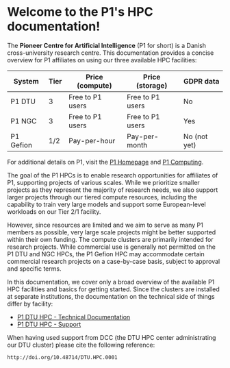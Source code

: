 # Welcome to the P1's HPC documentation!

The **Pioneer Centre for Artificial Intelligence** (P1 for short) is a Danish cross-university research centre. This documentation provides a concise overview for P1 affiliates on using our three available HPC facilities:

| System    | Tier | Price (compute)  | Price (storage)  | GDPR data    |
| --------- | ---- | ---------------- | ---------------- | ------------ |
| P1 DTU    | 3    | Free to P1 users | Free to P1 users | No           |
| P1 NGC    | 3    | Free to P1 users | Free to P1 users | Yes          |
| P1 Gefion | 1/2  | Pay-per-hour     | Pay-per-month    | No (not yet) |

For additional details on P1, visit the [P1 Homepage](https://www.aicentre.dk/) and [P1 Computing](https://www.aicentre.dk/computing).

The goal of the P1 HPCs is to enable research opportunities for affiliates of P1, supporting projects of various scales. While we prioritize smaller projects as they represent the majority of research needs, we also support larger projects through our tiered compute resources, including the capability to train very large models and support some European-level workloads on our Tier 2/1 facility.

However, since resources are limited and we aim to serve as many P1 members as possible, very large scale projects might be better supported within their own funding. The compute clusters are primarily intended for research projects. While commercial use is generally not permitted on the P1 DTU and NGC HPCs, the P1 Gefion HPC may accommodate certain commercial research projects on a case-by-case basis, subject to approval and specific terms.

In this documentation, we cover only a broad overview of the available P1 HPC facilities and basics for getting started. Since the clusters are installed at separate institutions, the documentation on the technical side of things differ by facility:

- [P1 DTU HPC - Technical Documentation](https://www.hpc.dtu.dk/?page_id=5028)
- [P1 DTU HPC - Support](https://www.hpc.dtu.dk)

When having used support from DCC (the DTU HPC center administrating our DTU cluster) please cite the following reference:

```{bib}
http://doi.org/10.48714/DTU.HPC.0001
```
